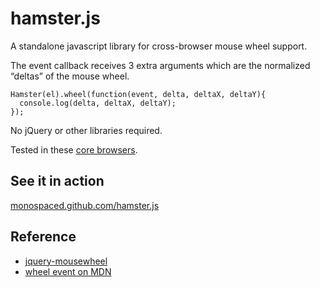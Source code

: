 hamster.js
==========

A standalone javascript library for cross-browser mouse wheel support.

The event callback receives 3 extra arguments which are the normalized “deltas” of the mouse wheel.

    Hamster(el).wheel(function(event, delta, deltaX, deltaY){
      console.log(delta, deltaX, deltaY);
    });

No jQuery or other libraries required.

Tested in these [core browsers](http://monospaced.github.com/obs).

See it in action
----------------

[monospaced.github.com/hamster.js](http://monospaced.github.com/hamster.js)

Reference
-----------

* [jquery-mousewheel](https://github.com/brandonaaron/jquery-mousewheel)
* [wheel event on MDN](https://developer.mozilla.org/en-US/docs/DOM/Mozilla_event_reference/wheel)